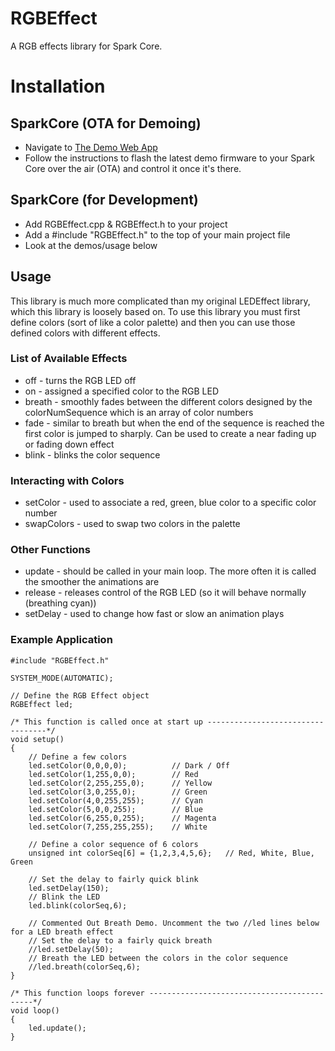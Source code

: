 RGBEffect
===========

A RGB effects library for Spark Core. 

# Installation
## SparkCore (OTA for Demoing)

* Navigate to [The Demo Web App](http://hhj.me/rgblibrarydemo)
* Follow the instructions to flash the latest demo firmware to your Spark Core over the air (OTA) and control it once it's there.

## SparkCore (for Development)

* Add RGBEffect.cpp & RGBEffect.h to your project
* Add a #include "RGBEffect.h" to the top of your main project file
* Look at the demos/usage below

## Usage
This library is much more complicated than my original LEDEffect library, which this library is loosely based on. To use this library you must first define colors (sort of like a color palette) and then you can use those defined colors with different effects. 

### List of Available Effects

* off - turns the RGB LED off
* on - assigned a specified color to the RGB LED
* breath - smoothly fades between the different colors designed by the colorNumSequence which is an array of color numbers
* fade - similar to breath but when the end of the sequence is reached the first color is jumped to sharply. Can be used to create a near fading up or fading down effect
* blink - blinks the color sequence

### Interacting with Colors

* setColor - used to associate a red, green, blue color to a specific color number
* swapColors - used to swap two colors in the palette

### Other Functions

* update - should be called in your main loop. The more often it is called the smoother the animations are
* release - releases control of the RGB LED (so it will behave normally (breathing cyan))
* setDelay - used to change how fast or slow an animation plays

### Example Application

    #include "RGBEffect.h"

    SYSTEM_MODE(AUTOMATIC);

    // Define the RGB Effect object
    RGBEffect led;

    /* This function is called once at start up ----------------------------------*/
    void setup()
    {
        // Define a few colors           
        led.setColor(0,0,0,0);          // Dark / Off
        led.setColor(1,255,0,0);        // Red
        led.setColor(2,255,255,0);      // Yellow
        led.setColor(3,0,255,0);        // Green
        led.setColor(4,0,255,255);      // Cyan
        led.setColor(5,0,0,255);        // Blue
        led.setColor(6,255,0,255);      // Magenta
        led.setColor(7,255,255,255);    // White
        
        // Define a color sequence of 6 colors
        unsigned int colorSeq[6] = {1,2,3,4,5,6};   // Red, White, Blue, Green
        
        // Set the delay to fairly quick blink
        led.setDelay(150);
        // Blink the LED 
        led.blink(colorSeq,6);

        // Commented Out Breath Demo. Uncomment the two //led lines below for a LED breath effect
        // Set the delay to a fairly quick breath
        //led.setDelay(50);
        // Breath the LED between the colors in the color sequence
        //led.breath(colorSeq,6);
    }

    /* This function loops forever --------------------------------------------*/
    void loop()
    {
        led.update();
    }

